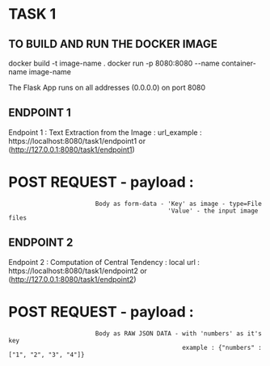 # TASK 1 

## TO BUILD AND RUN THE DOCKER IMAGE
docker build -t image-name .
docker run -p 8080:8080 --name container-name image-name

The Flask App runs on all addresses (0.0.0.0) on port 8080


## ENDPOINT 1
Endpoint 1 : Text Extraction from the Image : 
    url_example : https://localhost:8080/task1/endpoint1 or (http://127.0.0.1:8080/task1/endpoint1)
#    POST REQUEST - payload :
                            Body as form-data - 'Key' as image - type=File
                                                'Value' - the input image files


## ENDPOINT 2
Endpoint 2 : Computation of Central Tendency : 
    local url : https://localhost:8080/task1/endpoint2 or (http://127.0.0.1:8080/task1/endpoint2)
#    POST REQUEST - payload :
                            Body as RAW JSON DATA - with 'numbers' as it's key
                                                    example : {"numbers" : ["1", "2", "3", "4"]}

